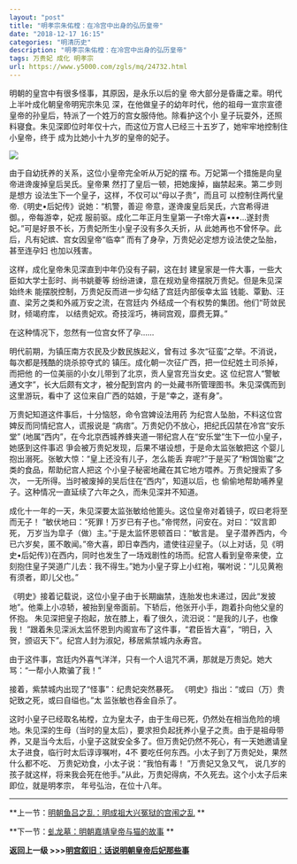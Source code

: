```yaml
---
layout: "post"
title: "明孝宗朱佑樘：在冷宫中出身的弘历皇帝"
date: "2018-12-17 16:15"
categories: "明清历史"
description: "明孝宗朱佑樘：在冷宫中出身的弘历皇帝"
tags: 万贵妃 成化 明孝宗
url: https://www.y5000.com/zgls/mq/24732.html
---
```






明朝的皇宫中有很多怪事，其原因，是永乐以后的皇 帝大部分是昏庸之辈。明代上半叶成化朝皇帝明宪宗朱见
深，在他做皇子的幼年时代，他的祖母一宣宗宣德皇帝的孙皇后，特派了一个姓万的宫女服侍他。除看护这个小
皇子玩耍外，还照料寝食。朱见深即位时年仅十六，而这位万宫人已经三十五岁了，她牢牢地控制住小皇帝，终于 成为比她小十九岁的皇帝的妃子。

![](https://img.y5000.com/uploads/allimg/170807/12-1FPG55052253.jpg)

由于自幼抚养的关系，这位小皇帝完全听从万妃的摆 布。万妃第一个措施是向皇帝进谗废掉皇后吴氏。皇帝果 然打了皇后一顿，把她废掉，幽禁起来。第二步则是想方
设法生下一个皇子，这样，不仅可以“母以子贵”，而且可 以控制住两代皇帝.《明史•后妃传》说她：“机警，善迎
帝意，遂谗废皇后吴氏，六宫希得进御。，帝每游幸，妃戎 服前驱。成化二年正月生皇第一子t帝大喜•••…遂封贵
妃。”可是好景不长，万贵妃所生小皇子没有多久夭折，从 此她再也不曾怀孕。此后，凡有妃嫔、宫女因皇帝“临幸”
而有了身孕，万贵妃必定想方设法使之坠胎，甚至连孕妇 也加以残害。

这样，成化皇帝朱见深直到中年仍没有子嗣，这在封 建皇家是一件大事，一些大臣如大学士彭时、尚书姚夔等 纷纷进谏，意在规劝皇帝摆脱万贵妃。但是朱见深始终未
能摆脱控制，万贵妃反而进一步勾结了宫廷内部佞幸太监 钱能、覃勤、汪直、梁芳之类和外戚万安之流，在宫廷内 外结成一个有权势的集团。他们“苛敛民财，倾竭府库，
以结贵妃欢。奇技淫巧，祷祠宫观，靡费无算。”

在这种情况下，忽然有一位宫女怀了孕……

明代前期，为镇压南方农民及少数民族起义，曾有过 多次“征蛮”之举。不消说，每次都是残酷的烧杀掠夺式的 镇压。成化朝一次征广西，把一位纪姓土司杀掉，而把他
的一位美丽的小女儿带到了北京，贡人皇宫充当女史。这 位纪宫人“警敏通文字”，长大后颇有文才，被分配到宫内 的一处藏书所管理图书。朱见深偶而到这里游玩，看中了
这位来自广西的姑娘，于是“幸之，遂有身”。

万贵妃知道这件事后，十分恼怒，命令宫婢设法用药 为纪宫人坠胎，不料这位宫婢反而同情纪宫人，谎报说是 “病痞”。万贵妃仍不放心，把纪氏囚禁在冷宫“安乐堂”
(地属“西内”，在今北京西城养蜂夹道一带纪宫人在“安乐堂”生下一位小皇子，她感到这件事迟 爭会被万贵妃发现，后果不堪设想，于是命太监张敏把这
个婴儿抱出溺死。张敏大惊：“皇上还没有儿子，怎么能丢 弃呢?”于是买了“粉饵饴蜜”之类的食品，帮助纪宫人把这
个小皇子秘密地藏在其它地方喂养。万贵妃搜索了多次， 一无所得。当时被废掉的吴后住在“西内”，知道以后，也
偷偷地帮助哺养皇子。这种情况一直延续了六年之久，而朱见深并不知道。

成化十一年的一天，朱见深要太监张敏给他篦头。这位皇帝对着镜子，叹曰老将至而无子！ ”敏伏地曰：“死罪！万岁已有子也。”帝愕然，问安在。对曰：“奴言即死，
万岁当为皐子（做）主。”于是太监怀恩顿首曰：“敏言是。
皇子潜养西内，今已六岁矣，匿不敢闻。”帝大喜，即日幸西内，遣使往迎皇子。（以上对话，见《明史•后妃传》)在西内，同时也发生了一场戏剧性的场而。纪宫人看到皇帝来使，立刻抱住皇子哭道广儿去：我不得生。”她为小皇子穿上小红袍，嘱咐说：“儿见黄袍有须者，即儿父也。”

《明史》接着记载说，这位小皇子由于长期幽禁，连胎发也未递过，因此“发披地”。他乘上小凉轿，被抬到皇帝面前。下轿后，他张开小手，跑着扑向他父皇的怀抱。
朱见深把皇子抱起，放在膝上，看了很久，流汨说：“是我的儿子，也像我！
”跟着朱见深派太监怀恩到内阁宣布了这件事，“君臣皆大喜”，“明日，入贺，颁诏天下”。纪宫人封为淑妃，移居紫禁城内永寿宫。

由于这件事，宫廷内外喜气洋洋，只有一个人诅咒不满，那就是万贵妃。她大骂：“一帮小人欺骗了我！”

接着，紫禁城内出现了“怪事”：纪贵妃突然暴死。 《明史》指出：“或曰（万）贵妃致之死，或曰自缢也。”太 监张敏也吞金自杀了。

这时小皇子已经取名祐樘，立为皇太子，由于生母已死，仍然处在相当危险的境地。朱见深的生母（当时的皇太后），要求担负起抚养小皇子之责。由于是祖母带养，又是当今太后，小皇子这就安全多了。但万贵妃仍然不死心，有一天她邀请皇太子进食，临行时太后谆谆嘱咐，4不
要吃任何东西。小太子到了万贵妃处，果然什么都不吃、 万贵妃劝食，小太子说：“我怕有毒！ ”万贵妃又急又气，
说几岁的孩子就这样，将来我会死在他手。”从此，万贵妃得病，不久死去。这个小太子后来即位，就是明孝宗， 年号弘治，在位十八年。

* * *

**上一节：[明朝鱼吕之乱：明成祖大兴冤狱的宫闱之乱](https://www.y5000.com/zgls/mq/24731.html) **

**下一节：[虬龙墓：明朝嘉靖皇帝与猫的故事](https://www.y5000.com/zgls/mq/24733.html) **

**返回上一级 >>>[明宫叙旧：话说明朝皇帝后妃那些事](https://www.y5000.com/zgls/mq/24740.html)**
